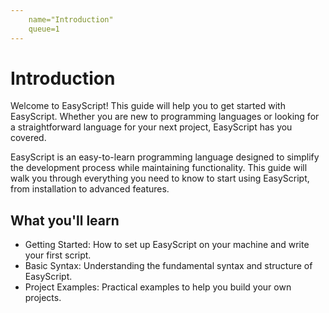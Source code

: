```yaml
---
    name="Introduction"
    queue=1
---
```

# Introduction
Welcome to EasyScript! This guide will help you to get started with EasyScript. Whether you are new to programming languages or looking for a straightforward language for your next project, EasyScript has you covered.

EasyScript is an easy-to-learn programming language designed to simplify the development process while maintaining functionality. This guide will walk you through everything you need to know to start using EasyScript, from installation to advanced features.

## What you'll learn
- Getting Started: How to set up EasyScript on your machine and write your first script.
- Basic Syntax: Understanding the fundamental syntax and structure of EasyScript.
- Project Examples: Practical examples to help you build your own projects.
